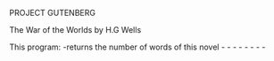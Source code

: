 PROJECT GUTENBERG

The War of the Worlds by H.G Wells

This program:
	-returns the number of words of this novel
	-
	-
	-
	-
	-
	-
	-
	-
	